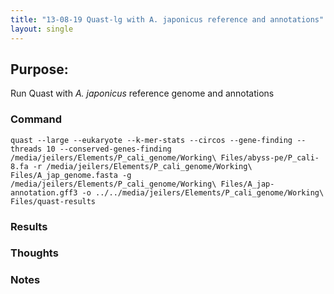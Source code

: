 ```yaml
---
title: "13-08-19 Quast-lg with A. japonicus reference and annotations"
layout: single
---
```


## Purpose: 
Run Quast with *A. japonicus* reference genome and annotations

### Command   
```
quast --large --eukaryote --k-mer-stats --circos --gene-finding --threads 10 --conserved-genes-finding /media/jeilers/Elements/P_cali_genome/Working\ Files/abyss-pe/P_cali-8.fa -r /media/jeilers/Elements/P_cali_genome/Working\ Files/A_jap_genome.fasta -g /media/jeilers/Elements/P_cali_genome/Working\ Files/A_jap-annotation.gff3 -o ../../media/jeilers/Elements/P_cali_genome/Working\ Files/quast-results
```

### Results  

### Thoughts

### Notes  

